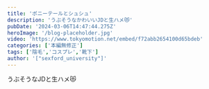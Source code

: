 ```yaml
---
title: 'ポニーテールとシュシュ'
description: 'うぶそうなかわいいJDと生ハメ😻'
pubDate: '2024-03-06T14:47:44.275Z'
heroImage: '/blog-placeholder.jpg'
video: 'https://www.tokyomotion.net/embed/f72abb2654100d65bdeb'
categories: ['本編無修正']
tags: ['陰毛','コスプレ','靴下']
author: '["sexford_university"]'
---
```


うぶそうなJDと生ハメ😻




